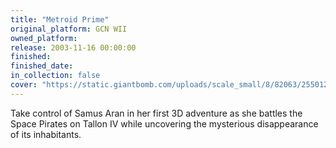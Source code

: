 ```yaml
---
title: "Metroid Prime"
original_platform: GCN WII
owned_platform: 
release: 2003-11-16 00:00:00
finished: 
finished_date: 
in_collection: false
cover: "https://static.giantbomb.com/uploads/scale_small/8/82063/2550128-primeclean.jpg"
---
```


Take control of Samus Aran in her first 3D adventure as she battles the Space Pirates on Tallon IV while uncovering the mysterious disappearance of its inhabitants.
